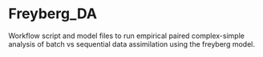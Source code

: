 # Freyberg_DA
Workflow script and model files to run empirical paired complex-simple analysis of batch vs sequential data assimilation using the freyberg model. 
